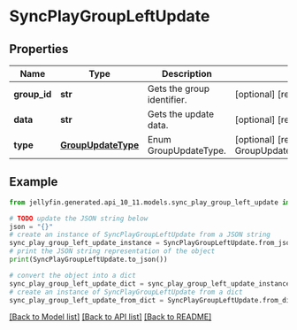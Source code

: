 # SyncPlayGroupLeftUpdate


## Properties

Name | Type | Description | Notes
------------ | ------------- | ------------- | -------------
**group_id** | **str** | Gets the group identifier. | [optional] [readonly] 
**data** | **str** | Gets the update data. | [optional] [readonly] 
**type** | [**GroupUpdateType**](GroupUpdateType.md) | Enum GroupUpdateType. | [optional] [readonly] [default to GroupUpdateType.GROUPLEFT]

## Example

```python
from jellyfin.generated.api_10_11.models.sync_play_group_left_update import SyncPlayGroupLeftUpdate

# TODO update the JSON string below
json = "{}"
# create an instance of SyncPlayGroupLeftUpdate from a JSON string
sync_play_group_left_update_instance = SyncPlayGroupLeftUpdate.from_json(json)
# print the JSON string representation of the object
print(SyncPlayGroupLeftUpdate.to_json())

# convert the object into a dict
sync_play_group_left_update_dict = sync_play_group_left_update_instance.to_dict()
# create an instance of SyncPlayGroupLeftUpdate from a dict
sync_play_group_left_update_from_dict = SyncPlayGroupLeftUpdate.from_dict(sync_play_group_left_update_dict)
```
[[Back to Model list]](README.md#documentation-for-models) [[Back to API list]](README.md#documentation-for-api-endpoints) [[Back to README]](README.md)


